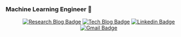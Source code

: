 ### Machine Learning Engineer 🌱

<div align=center>

[![Research Blog Badge](http://img.shields.io/badge/-Research%20Blog-ff69b4?style=for-the-badge&logo=Bloglovin&link=https://greeksharifa.github.io/blog/categories/)](https://greeksharifa.github.io/blog/categories/)
[![Tech Blog Badge](http://img.shields.io/badge/-Tech%20Blog-green?style=for-the-badge&logo=Bloglovin&link=https://velog.io/@youyoung)](https://velog.io/@youyoung) 
[![Linkedin Badge](https://img.shields.io/badge/-LinkedIn-blue?style=for-the-badge&logo=Linkedin&logoColor=white&link=https://www.linkedin.com/in/youyoung-jang-99642020b/)](https://www.linkedin.com/in/youyoung-jang-99642020b/) 
[![Gmail Badge](https://img.shields.io/badge/-Gmail-d14836?style=for-the-badge&logo=Gmail&logoColor=white&link=mailto:pushkin522@gmail.com)](mailto:pushkin522@gmail.com)
  
</div>
